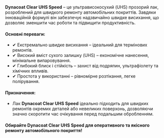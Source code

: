 **Dynacoat Clear UHS Speed** – це ультрависокосухий (UHS) прозорий лак, розроблений для швидкого ремонту автомобільних покриттів. Завдяки інноваційній формулі він забезпечує надзвичайно швидке висихання, що дозволяє зменшити час роботи та підвищити продуктивність.

#### Основні переваги:

- ✔ Екстремально швидке висихання – ідеальний для термінових ремонтів.
- ✔ Високий вміст сухого залишку (UHS) – економічне нанесення, мінімальне випаровування.
- ✔ Глибокий блиск і стійкість – захист від подряпин, ультрафіолету та хімічних впливів.
- ✔ Простота у використанні – рівномірне розтікання, легке полірування.

#### Призначення:

- Лак **Dynacoat Clear UHS Speed** ідеально підходить для швидких ремонтів окремих деталей або невеликих поверхонь, дозволяючи значно скоротити час очікування перед подальшим обробленням.

#### Обирайте Dynacoat Clear UHS Speed для оперативного та якісного ремонту автомобільного покриття!
